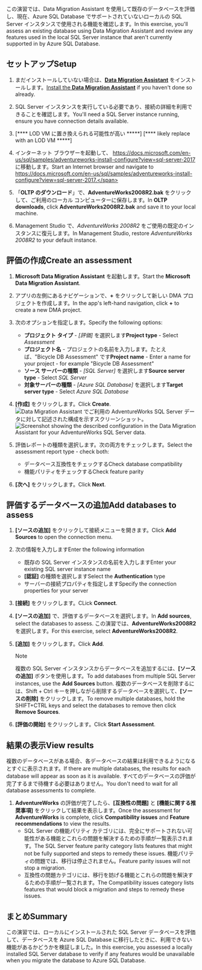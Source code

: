 <span data-ttu-id="50506-101">この演習では、Data Migration Assistant を使用して既存のデータベースを評価し、現在、Azure SQL Database でサポートされていないローカルの SQL Server インスタンスで使用される機能を確認します。</span><span class="sxs-lookup"><span data-stu-id="50506-101">In this exercise, you'll assess an existing database using Data Migration Assistant and review any features used in the local SQL Server instance that aren't currently supported in by Azure SQL Database.</span></span>

## <a name="setup"></a><span data-ttu-id="50506-102">セットアップ</span><span class="sxs-lookup"><span data-stu-id="50506-102">Setup</span></span>

1. <span data-ttu-id="50506-103">まだインストールしていない場合は、[**Data Migration Assistant**](https://www.microsoft.com/en-us/download/details.aspx?id=53595) をインストールします。</span><span class="sxs-lookup"><span data-stu-id="50506-103">[Install the **Data Migration Assistant**](https://www.microsoft.com/en-us/download/details.aspx?id=53595) if you haven't done so already.</span></span>

1. <span data-ttu-id="50506-104">SQL Server インスタンスを実行している必要であり、接続の詳細を利用できることを確認します。</span><span class="sxs-lookup"><span data-stu-id="50506-104">You'll need a SQL Server instance running, ensure you have connection details available.</span></span>
1. <span data-ttu-id="50506-105">[\*\*\*\* LOD VM に置き換えられる可能性が高い \*\*\*\*\*] <!-- TODO: --></span><span class="sxs-lookup"><span data-stu-id="50506-105">[\*\*\*\* likely replace with an LOD VM \*\*\*\*\*] <!-- TODO: --></span></span>

1. <span data-ttu-id="50506-106">インターネット ブラウザーを起動して、 https://docs.microsoft.com/en-us/sql/samples/adventureworks-install-configure?view=sql-server-2017 に移動します。</span><span class="sxs-lookup"><span data-stu-id="50506-106">Start an Internet browser and navigate to https://docs.microsoft.com/en-us/sql/samples/adventureworks-install-configure?view=sql-server-2017.</span></span>

1. <span data-ttu-id="50506-107">「**OLTP のダウンロード**」で、**AdventureWorks2008R2.bak** をクリックして、ご利用のローカル コンピューターに保存します。</span><span class="sxs-lookup"><span data-stu-id="50506-107">In **OLTP downloads**, click **AdventureWorks2008R2.bak** and save it to your local machine.</span></span>

1. <span data-ttu-id="50506-108">Management Studio で、*AdventureWorks 2008R2* をご使用の既定のインスタンスに復元します。</span><span class="sxs-lookup"><span data-stu-id="50506-108">In Management Studio, restore *AdventureWorks 2008R2* to your default instance.</span></span>

## <a name="create-an-assessment"></a><span data-ttu-id="50506-109">評価の作成</span><span class="sxs-lookup"><span data-stu-id="50506-109">Create an assessment</span></span>

1. <span data-ttu-id="50506-110">**Microsoft Data Migration Assistant** を起動します。</span><span class="sxs-lookup"><span data-stu-id="50506-110">Start the **Microsoft Data Migration Assistant**.</span></span>

1. <span data-ttu-id="50506-111">アプリの左側にあるナビゲーションで、__+__ をクリックして新しい DMA プロジェクトを作成します。</span><span class="sxs-lookup"><span data-stu-id="50506-111">In the app's left-hand navigation, click __+__ to create a new DMA project.</span></span>

1. <span data-ttu-id="50506-112">次のオプションを指定します。</span><span class="sxs-lookup"><span data-stu-id="50506-112">Specify the following options:</span></span>
    - <span data-ttu-id="50506-113">**プロジェクト タイプ** - *[評価]* を選択します</span><span class="sxs-lookup"><span data-stu-id="50506-113">**Project type** - Select *Assessment*</span></span>
    - <span data-ttu-id="50506-114">**プロジェクト名** - プロジェクトの名前を入力します。たとえば、"Bicycle DB Assessment" です</span><span class="sxs-lookup"><span data-stu-id="50506-114">**Project name** - Enter a name for your project - for example "Bicycle DB Assessment"</span></span>
    - <span data-ttu-id="50506-115">**ソース サーバーの種類** - *[SQL Server]* を選択します</span><span class="sxs-lookup"><span data-stu-id="50506-115">**Source server type** - Select *SQL Server*</span></span>
    - <span data-ttu-id="50506-116">**対象サーバーの種類** - *[Azure SQL Database]* を選択します</span><span class="sxs-lookup"><span data-stu-id="50506-116">**Target server type** - Select *Azure SQL Database*</span></span>

1. <span data-ttu-id="50506-117">**[作成]** をクリックします。</span><span class="sxs-lookup"><span data-stu-id="50506-117">Click **Create**.</span></span>
    <span data-ttu-id="50506-118">![Data Migration Assistant でご利用の AdventureWorks SQL Server データに対して記述された構成を示すスクリーンショット。](../media-draft/3-create-assessment.png)</span><span class="sxs-lookup"><span data-stu-id="50506-118">![Screenshot showing the described configuration in the Data Migration Assistant for your AdventureWorks SQL Server data.](../media-draft/3-create-assessment.png)</span></span>

1. <span data-ttu-id="50506-119">評価レポートの種類を選択します。次の両方をチェックします。</span><span class="sxs-lookup"><span data-stu-id="50506-119">Select the assessment report type - check both:</span></span>
    - <span data-ttu-id="50506-120">データベース互換性をチェックする</span><span class="sxs-lookup"><span data-stu-id="50506-120">Check database compatibility</span></span>
    - <span data-ttu-id="50506-121">機能パリティをチェックする</span><span class="sxs-lookup"><span data-stu-id="50506-121">Check feature parity</span></span>

1. <span data-ttu-id="50506-122">**[次へ]** をクリックします。</span><span class="sxs-lookup"><span data-stu-id="50506-122">Click **Next**.</span></span>

## <a name="add-databases-to-assess"></a><span data-ttu-id="50506-123">評価するデータベースの追加</span><span class="sxs-lookup"><span data-stu-id="50506-123">Add databases to assess</span></span>

1. <span data-ttu-id="50506-124">**[ソースの追加]** をクリックして接続メニューを開きます。</span><span class="sxs-lookup"><span data-stu-id="50506-124">Click **Add Sources** to open the connection menu.</span></span>
2. <span data-ttu-id="50506-125">次の情報を入力します</span><span class="sxs-lookup"><span data-stu-id="50506-125">Enter the following information</span></span>
    - <span data-ttu-id="50506-126">既存の SQL Server インスタンスの名前を入力します</span><span class="sxs-lookup"><span data-stu-id="50506-126">Enter your existing SQL server instance name</span></span>
    - <span data-ttu-id="50506-127">**[認証]** の種類を選択します</span><span class="sxs-lookup"><span data-stu-id="50506-127">Select the **Authentication** type</span></span>
    - <span data-ttu-id="50506-128">サーバーの接続プロパティを指定します</span><span class="sxs-lookup"><span data-stu-id="50506-128">Specify the connection properties for your server</span></span>
3. <span data-ttu-id="50506-129">**[接続]** をクリックします。</span><span class="sxs-lookup"><span data-stu-id="50506-129">CLick **Connect**.</span></span>
4. <span data-ttu-id="50506-130">**[ソースの追加]** で、評価するデータベースを選択します。</span><span class="sxs-lookup"><span data-stu-id="50506-130">In **Add sources**, select the databases to assess.</span></span> <span data-ttu-id="50506-131">この演習では、**AdventureWorks2008R2** を選択します。</span><span class="sxs-lookup"><span data-stu-id="50506-131">For this exercise, select **AdventureWorks2008R2**.</span></span>
5. <span data-ttu-id="50506-132">**[追加]** をクリックします。</span><span class="sxs-lookup"><span data-stu-id="50506-132">Click **Add**.</span></span>
    > [!NOTE]
    > <span data-ttu-id="50506-133">複数の SQL Server インスタンスからデータベースを追加するには、**[ソースの追加]** ボタンを使用します。</span><span class="sxs-lookup"><span data-stu-id="50506-133">To add databases from multiple SQL Server instances, use the **Add Sources** button.</span></span> <span data-ttu-id="50506-134">複数のデータベースを削除するには、Shift + Ctrl キーを押しながら削除するデータベースを選択して、**[ソースの削除]** をクリックします。</span><span class="sxs-lookup"><span data-stu-id="50506-134">To remove multiple databases, hold the SHIFT+CTRL keys and select the databases to remove then click **Remove Sources**.</span></span>

6. <span data-ttu-id="50506-135">**[評価の開始]** をクリックします。</span><span class="sxs-lookup"><span data-stu-id="50506-135">Click **Start Assessment**.</span></span>

## <a name="view-results"></a><span data-ttu-id="50506-136">結果の表示</span><span class="sxs-lookup"><span data-stu-id="50506-136">View results</span></span>

<span data-ttu-id="50506-137">複数のデータベースがある場合、各データベースの結果は利用できるようになるとすぐに表示されます。</span><span class="sxs-lookup"><span data-stu-id="50506-137">If there are multiple databases, the results for each database will appear as soon as it is available.</span></span> <span data-ttu-id="50506-138">すべてのデータベースの評価が完了するまで待機する必要はありません。</span><span class="sxs-lookup"><span data-stu-id="50506-138">You don't need to wait for all database assessments to complete.</span></span>

1. <span data-ttu-id="50506-139">**AdventureWorks** の評価が完了したら、**[互換性の問題]** と **[機能に関する推奨事項]** をクリックして結果を表示します。</span><span class="sxs-lookup"><span data-stu-id="50506-139">Once the assessment for **AdventureWorks** is complete, click **Compatibility issues** and **Feature recommendations** to view the results.</span></span>
    - <span data-ttu-id="50506-140">SQL Server の機能パリティ カテゴリには、完全にサポートされない可能性がある機能とこれらの問題を解決するための手順が一覧表示されます。</span><span class="sxs-lookup"><span data-stu-id="50506-140">The SQL Server feature parity category lists features that might not be fully supported and steps to remedy these issues.</span></span> <span data-ttu-id="50506-141">機能パリティの問題では、移行は停止されません。</span><span class="sxs-lookup"><span data-stu-id="50506-141">Feature parity issues will not stop a migration.</span></span>
    - <span data-ttu-id="50506-142">互換性の問題カテゴリには、移行を妨げる機能とこれらの問題を解決するための手順が一覧されます。</span><span class="sxs-lookup"><span data-stu-id="50506-142">The Compatibility issues category lists features that would block a migration and steps to remedy these issues.</span></span>

## <a name="summary"></a><span data-ttu-id="50506-143">まとめ</span><span class="sxs-lookup"><span data-stu-id="50506-143">Summary</span></span>

<span data-ttu-id="50506-144">この演習では、ローカルにインストールされた SQL Server データベースを評価して、データベースを Azure SQL Database に移行したときに、利用できない機能があるかどうかを検証しました。</span><span class="sxs-lookup"><span data-stu-id="50506-144">In this exercise, you assessed a locally installed SQL Server database to verify if any features would be unavailable when you migrate the database to Azure SQL Database.</span></span>